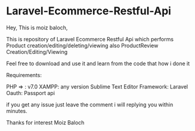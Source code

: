 # Laravel-Ecommerce-Restful-Api
Hey, This is moiz baloch,

This is repository of Laravel Ecommerce Restful Api which 
performs Product creation/editing/deleting/viewing 
also ProductReview Creation/Editing/Viewing 

Feel free to download and use it and learn from the code that how i done it


Requirements:

PHP   => : v7.0
XAMPP:     any version
Sublime    Text Editor
Framework: Laravel
Oauth:     Passport api


if you get any issue just leave the comment i will replying you within minutes.

Thanks for interest 
Moiz Baloch
